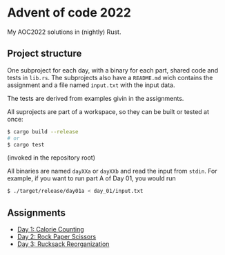 # Advent of code 2022

My AOC2022 solutions in (nightly) Rust.

## Project structure

One subproject for each day, with a binary for each part, shared code and tests in `lib.rs`. The subprojects also have a `README.md` wich contains the assignment and a file named `input.txt` with the input data.

The tests are derived from examples givin in the assignments.

All suprojects are part of a workspace, so they can be built or tested at once: 

~~~bash
$ cargo build --release
# or
$ cargo test
~~~

(invoked in the repository root)

All binaries are named `dayXXa` or `dayXXb` and read the input from `stdin`. For example, if you want to run part A of Day 01, you would run

~~~bash
$ ./target/release/day01a < day_01/input.txt
~~~

## Assignments

* [Day 1: Calorie Counting](day_01)
* [Day 2: Rock Paper Scissors](day_02)
* [Day 3: Rucksack Reorganization](day_03)
